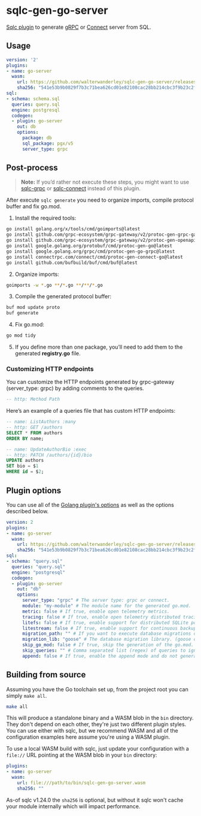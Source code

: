 # sqlc-gen-go-server

[Sqlc plugin](https://sqlc.dev) to generate [gRPC](https://grpc.io/) or [Connect](https://connectrpc.com/) server from SQL.

## Usage

```yaml
version: '2'
plugins:
- name: go-server
  wasm:
    url: https://github.com/walterwanderley/sqlc-gen-go-server/releases/download/v0.0.2/sqlc-gen-go-server.wasm
    sha256: "541e53b9b0829f7b3c71bea626cd01e82108cac28bb214cbc3f9b23c2fb3a67c"
sql:
- schema: schema.sql
  queries: query.sql
  engine: postgresql
  codegen:
  - plugin: go-server
    out: db
    options:
      package: db
      sql_package: pgx/v5
      server_type: grpc
```

## Post-process

>**Note:** If you’d rather not execute these steps, you might want to use [sqlc-grpc](https://github.com/walterwanderley/sqlc-grpc) or [sqlc-connect](https://github.com/walterwanderley/sqlc-connect) instead of this plugin.

After execute `sqlc generate` you need to organize imports, compile protocol buffer and fix go.mod.

1. Install the required tools:

```sh
go install golang.org/x/tools/cmd/goimports@latest
go install github.com/grpc-ecosystem/grpc-gateway/v2/protoc-gen-grpc-gateway@latest
go install github.com/grpc-ecosystem/grpc-gateway/v2/protoc-gen-openapiv2@latest
go install google.golang.org/protobuf/cmd/protoc-gen-go@latest
go install google.golang.org/grpc/cmd/protoc-gen-go-grpc@latest
go install connectrpc.com/connect/cmd/protoc-gen-connect-go@latest
go install github.com/bufbuild/buf/cmd/buf@latest
```

2. Organize imports:

```sh
goimports -w *.go **/*.go **/**/*.go
```

3. Compile the generated protocol buffer:

```sh
buf mod update proto
buf generate
```

4. Fix go.mod:

```sh
go mod tidy
```

5. If you define more than one package, you’ll need to add them to the generated **registry.go** file.

### Customizing HTTP endpoints

You can customize the HTTP endpoints generated by grpc-gateway (server_type: grpc) by adding comments to the queries.

```sql
-- http: Method Path
```

Here’s an example of a queries file that has custom HTTP endpoints:
```sql
-- name: ListAuthors :many
-- http: GET /authors
SELECT * FROM authors
ORDER BY name;

-- name: UpdateAuthorBio :exec
-- http: PATCH /authors/{id}/bio
UPDATE authors
SET bio = $1
WHERE id = $2;
```

## Plugin options

You can use all of the [Golang plugin's options](https://docs.sqlc.dev/en/latest/reference/config.html#go) as well as the options described below.

```yaml
version: 2
plugins:
- name: go-server
  wasm:
    url: https://github.com/walterwanderley/sqlc-gen-go-server/releases/download/v0.0.2/sqlc-gen-go-server.wasm
    sha256: "541e53b9b0829f7b3c71bea626cd01e82108cac28bb214cbc3f9b23c2fb3a67c"
sql:
- schema: "query.sql"
  queries: "query.sql"
  engine: "postgresql"
  codegen:
  - plugin: go-server
    out: "db"
    options:
      server_type: "grpc" # The server type: grpc or connect.      
      module: "my-module" # The module name for the generated go.mod.
      metric: false # If true, enable open telemetry metrics.
      tracing: false # If true, enable open telemetry distributed tracing.
      litefs: false # If true, enable support for distributed SQLite powered by embedded LiteFS.
      litestream: false # If true, enable support for continuous backup sqlite to S3 powered by embeded Litestream.
      migration_path: "" # If you want to execute database migrations on startup.
      migration_lib: "goose" # The database migration library. (goose or migrate)
      skip_go_mod: false # If true, skip the generation of the go.mod.
      skip_queries: "" # Comma separated list (regex) of queries to ignore
      append: false # If true, enable the append mode and do not generate the editable files.
```

## Building from source

Assuming you have the Go toolchain set up, from the project root you can simply `make all`.

```sh
make all
```

This will produce a standalone binary and a WASM blob in the `bin` directory.
They don't depend on each other, they're just two different plugin styles. You can
use either with sqlc, but we recommend WASM and all of the configuration examples
here assume you're using a WASM plugin.

To use a local WASM build with sqlc, just update your configuration with a `file://`
URL pointing at the WASM blob in your `bin` directory:

```yaml
plugins:
- name: go-server
  wasm:
    url: file:///path/to/bin/sqlc-gen-go-server.wasm
    sha256: ""
```

As-of sqlc v1.24.0 the `sha256` is optional, but without it sqlc won't cache your
module internally which will impact performance.